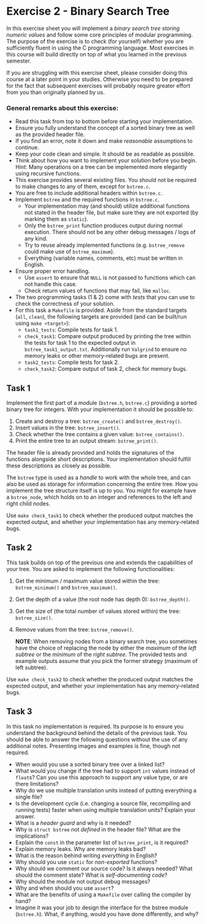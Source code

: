 # Exercise 2 - Binary Search Tree

In this exercise sheet you will implement a _binary search tree storing
numeric values_ and follow some core principles of modular programming. The
purpose of the exercise is to check (for yourself) whether you are
sufficiently fluent in using the C programming language. Most exercises in
this course will build directly on top of what you learned in the previous
semester.

If you are struggling with this exercise sheet, please consider doing this
course at a later point in your studies. Otherwise you need to be prepared
for the fact that subsequent exercises will probably require greater effort
from you than originally planned by us.

### General remarks about this exercise:

- Read this task from top to bottom before starting your implementation.
- Ensure you fully understand the concept of a sorted binary tree as well as
  the provided header file.
- If you find an error, note it down and make _reasonable_ assumptions to
  continue.
- Keep your code clean and simple. It should be as readable as possible.
- Think about how you want to implement your solution before you begin.
  Hint: Many operations on a tree can be implemented more elegantly using
  recursive functions.
- This exercise provides several existing files. You should not be required
  to make changes to any of them, except for `bstree.c`.
- You are free to include additional headers within `bstree.c`.
- Implement `bstree` and the required functions in `bstree.c`.
  - Your implementation may (and should) utilize additional functions not
    stated in the header file, but make sure they are not exported (by
    marking them as `static`).
  - Only the `bstree_print` function produces output during normal execution.
    There should not be any other debug messages / logs of any kind.
  - Try to reuse already implemented functions (e.g. `bstree_remove` could make
    use of `bstree_maximum`).
  - Everything (variable names, comments, etc) must be written in English.
- Ensure proper error handling.
  - Use `assert` to ensure that `NULL` is not passed to functions which can not
    handle this case.
  - Check return values of functions that may fail, like `malloc`.
- The two programming tasks (1 & 2) come with _tests_ that you can use to
  check the correctness of your solution.
- For this task a `Makefile` is provided. Aside from the standard targets
  (`all`, `clean`), the following targets are provided (and can be built/run
  using `make <target>`):
  - `task1_tests`: Compile tests for task 1.
  - `check_task1`: Compare output produced by printing the tree within
    the tests for task 1 to the expected output in `bstree_task1_output.txt`.
    Additionally run `Valgrind` to ensure no memory leaks or other
    memory-related bugs are present.
  - `task2_tests`: Compile tests for task 2.
  - `check_task2`: Compare output of task 2, check for memory bugs.

## Task 1

Implement the first part of a module (`bstree.h`, `bstree.c`) providing a
sorted binary tree for integers. With your implementation it should be
possible to:

1. Create and destroy a tree: `bstree_create()` and `bstree_destroy()`.
2. Insert values in the tree: `bstree_insert()`.
3. Check whether the tree contains a given value: `bstree_contains()`.
4. Print the entire tree to an output stream: `bstree_print()`.

The header file is already provided and holds the signatures of the
functions alongside short descriptions. Your implementation should fulfill
these descriptions as closely as possible.

The `bstree` type is used as a _handle_ to work with the whole tree, and can
also be used as storage for information concerning the entire tree. How you
implement the tree structure itself is up to you. You might for example have
a `bstree_node`, which holds on to an integer and references to the left and
right child nodes.

Use `make check_task1` to check whether the produced output matches the
expected output, and whether your implementation has any memory-related bugs.

## Task 2

This task builds on top of the previous one and extends the capabilities of
your tree. You are asked to implement the following functionalities:

1. Get the minimum / maximum value stored within the tree: `bstree_minimum()`
   and `bstree_maximum()`.
2. Get the depth of a value (the root node has depth 0): `bstree_depth()`.
3. Get the size of (the total number of values stored within) the tree:
   `bstree_size()`.
4. Remove values from the tree: `bstree_remove()`.

   **NOTE**: When removing nodes from a binary search tree, you sometimes have
   the choice of replacing the node by either the _maximum_ of the _left
   subtree_ or the _minimum_ of the _right subtree_. The provided tests and
   example outputs assume that you pick the former strategy (maximum of left
   subtree).

Use `make check_task2` to check whether the produced output matches the
expected output, and whether your implementation has any memory-related bugs.

## Task 3

In this task no implementation is required. Its purpose is to ensure you
understand the background behind the details of the previous task. You should
be able to answer the following questions without the use of any additional
notes. Presenting images and examples is fine, though not required.

- When would you use a sorted binary tree over a linked list?
- What would you change if the tree had to support `int` values instead of
  `float`s? Can you use this approach to support any value type, or are there
  limitations?
- Why do we use multiple translation units instead of putting everything a
  single file?
- Is the development cycle (i.e. changing a source file, recompiling and
  running tests) faster when using multiple translation units? Explain your answer.
- What is a _header guard_ and why is it needed?
- Why is `struct bstree` not _defined_ in the header file? What are the
  implications?
- Explain the `const` in the parameter list of `bstree_print`, is it
  required?
- Explain memory leaks. Why are memory leaks bad?
- What is the reason behind writing _everything_ in English?
- Why should you use `static` for _non-exported_ functions?
- Why should we comment our source code? Is it always needed? What should the
  comment state? What is _self-documenting code_?
- Why should the module not output debug messages?
- Why and when should you use `assert`?
- What are the benefits of using a `Makefile` over calling the compiler by hand?
- Imagine it was your job to design the interface for the bstree module
  (`bstree.h`). What, if anything, would you have done differently, and why?
